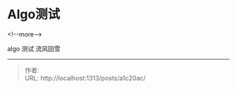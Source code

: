 # Algo测试


&lt;!--more--&gt;

algo 测试 流风回雪


---

> 作者:   
> URL: http://localhost:1313/posts/a1c20ac/  

